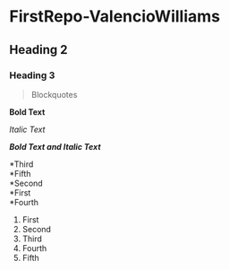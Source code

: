 # FirstRepo-ValencioWilliams
## Heading 2
### Heading 3
> Blockquotes

**Bold Text** 

*Italic Text*

**_Bold Text and Italic Text_**

*Third    
*Fifth    
*Second   
*First    
*Fourth   

1. First
2. Second
3. Third
4. Fourth
5. Fifth
